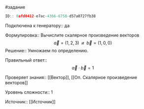 #задание

```javascript
ID:: 0afd0412-e7ac-4366-6758-d57a0727fb38
```

Подключена к генератору:: да

Формулировка:: Вычислите скалярное произведение векторов $$\vec{a}=(1,2,3)~~и~~\vec{b}=(1,0,0)$$
Решение::
Умножаем по определению.

Правильный ответ::
$$\vec{a}\cdot\vec{b}=1$$

Проверяет знания:: [[Вектор]], [[Оп. Скалярное произведение векторов]]

Уровень сложности:: 1

Источник:: [[Источник]]